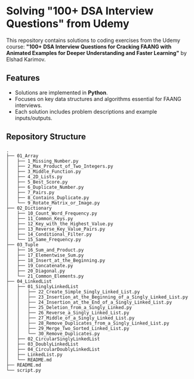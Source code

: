 # Solving "100+ DSA Interview Questions" from Udemy

This repository contains solutions to coding exercises from the Udemy course: **"100+ DSA Interview Questions for Cracking FAANG with Animated Examples for Deeper Understanding and Faster Learning"** by Elshad Karimov.

## Features

- Solutions are implemented in **Python**.
- Focuses on key data structures and algorithms essential for FAANG interviews.
- Each solution includes problem descriptions and example inputs/outputs.

## Repository Structure

```
.
├── 01_Array
│   ├── 1_Missing_Number.py
│   ├── 2_Max_Product_of_Two_Integers.py
│   ├── 3_Middle_Function.py
│   ├── 4_2D_Lists.py
│   ├── 5_Best_Score.py
│   ├── 6_Duplicate_Number.py
│   ├── 7_Pairs.py
│   ├── 8_Contains_Duplicate.py
│   └── 9_Rotate_Matrix_or_Image.py
├── 02_Dictionary
│   ├── 10_Count_Word_Frequency.py
│   ├── 11_Common_Keys.py
│   ├── 12_Key_with_the_Highest_Value.py
│   ├── 13_Reverse_Key_Value_Pairs.py
│   ├── 14_Conditional_Filter.py
│   └── 15_Same_Frequency.py
├── 03_Tuple
│   ├── 16_Sum_and_Product.py
│   ├── 17_Elementwise_Sum.py
│   ├── 18_Insert_at_the_Beginning.py
│   ├── 19_Concatenate.py
│   ├── 20_Diagonal.py
│   └── 21_Common_Elements.py
├── 04_LinkedList
│   ├── 01_SinglyLinkedList
│   │   ├── 22_Create_Simple_Singly_Linked_List.py
│   │   ├── 23_Insertion_at_the_Beginning_of_a_Singly_Linked_List.py
│   │   ├── 24_Insertion_at_the_End_of_a_Singly_Linked_List.py
│   │   ├── 25_Deletion_from_a_Singly_Linked.py
│   │   ├── 26_Reverse_a_Singly_Linked_List.py
│   │   ├── 27_Middle_of_a_Singly_Linked_List.py
│   │   ├── 28_Remove_Duplicates_from_a_Singly_Linked_List.py
│   │   ├── 29_Merge_Two_Sorted_Linked_List.py
│   │   └── 30_Remove_Duplicates.py
│   ├── 02_CircularSinglyLinkedList
│   ├── 03_DoublyLinkedList
│   ├── 04_CircularDoublyLinkedList
│   ├── LinkedList.py
│   └── README.md
├── README.md
└── script.py
```

